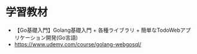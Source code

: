 # 学習教材
- 【Go基礎入門】Golang基礎入門 + 各種ライブラリ + 簡単なTodoWebアプリケーション開発(Go言語)
- https://www.udemy.com/course/golang-webgosql/
